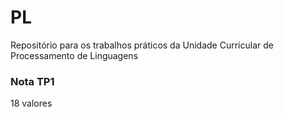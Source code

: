 # PL
 Repositório para os trabalhos práticos da Unidade Curricular de Processamento de Linguagens

### Nota TP1
18 valores
